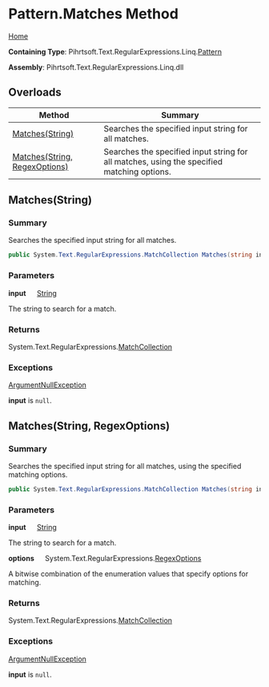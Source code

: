 # Pattern\.Matches Method

[Home](../../../../../../README.md)

**Containing Type**: Pihrtsoft\.Text\.RegularExpressions\.Linq\.[Pattern](../README.md)

**Assembly**: Pihrtsoft\.Text\.RegularExpressions\.Linq\.dll

## Overloads

| Method | Summary |
| ------ | ------- |
| [Matches(String)](#Pihrtsoft_Text_RegularExpressions_Linq_Pattern_Matches_System_String_) | Searches the specified input string for all matches\. |
| [Matches(String, RegexOptions)](#Pihrtsoft_Text_RegularExpressions_Linq_Pattern_Matches_System_String_System_Text_RegularExpressions_RegexOptions_) | Searches the specified input string for all matches, using the specified matching options\. |

## Matches\(String\) <a name="Pihrtsoft_Text_RegularExpressions_Linq_Pattern_Matches_System_String_"></a>

### Summary

Searches the specified input string for all matches\.

```csharp
public System.Text.RegularExpressions.MatchCollection Matches(string input)
```

### Parameters

**input** &emsp; [String](https://docs.microsoft.com/en-us/dotnet/api/system.string)

The string to search for a match\.

### Returns

System\.Text\.RegularExpressions\.[MatchCollection](https://docs.microsoft.com/en-us/dotnet/api/system.text.regularexpressions.matchcollection)

### Exceptions

[ArgumentNullException](https://docs.microsoft.com/en-us/dotnet/api/system.argumentnullexception)

**input** is `null`\.

## Matches\(String, RegexOptions\) <a name="Pihrtsoft_Text_RegularExpressions_Linq_Pattern_Matches_System_String_System_Text_RegularExpressions_RegexOptions_"></a>

### Summary

Searches the specified input string for all matches, using the specified matching options\.

```csharp
public System.Text.RegularExpressions.MatchCollection Matches(string input, System.Text.RegularExpressions.RegexOptions options)
```

### Parameters

**input** &emsp; [String](https://docs.microsoft.com/en-us/dotnet/api/system.string)

The string to search for a match\.

**options** &emsp; System\.Text\.RegularExpressions\.[RegexOptions](https://docs.microsoft.com/en-us/dotnet/api/system.text.regularexpressions.regexoptions)

A bitwise combination of the enumeration values that specify options for matching\.

### Returns

System\.Text\.RegularExpressions\.[MatchCollection](https://docs.microsoft.com/en-us/dotnet/api/system.text.regularexpressions.matchcollection)

### Exceptions

[ArgumentNullException](https://docs.microsoft.com/en-us/dotnet/api/system.argumentnullexception)

**input** is `null`\.

